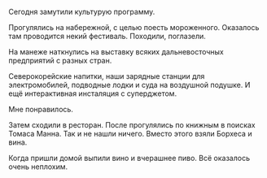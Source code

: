 Сегодня замутили культурую программу.

Прогулялись на набережной, с целью поесть мороженного. Оказалось там проводится некий фестиваль.
Походили, поглазели.

На манеже наткнулись на выставку всяких дальневосточных предприятий с разных стран.

Северокорейские напитки, наши зарядные станции для электромобилей, подводные лодки и суда на воздушной подушке. И ещё интерактивная инсталяция с суперджетом.

Мне понравилось.

Затем сходили в ресторан. После прогулялись по книжным в поисках Томаса Манна. Так и не нашли ничего. Вместо этого взяли Борхеса и вина.

Когда пришли домой выпили вино и вчерашнее пиво. Всё оказалось очень неплохим.